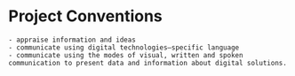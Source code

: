 # Project Conventions
```{admonition} Students will:
- appraise information and ideas
- communicate using digital technologies–specific language
- communicate using the modes of visual, written and spoken communication to present data and information about digital solutions.
```